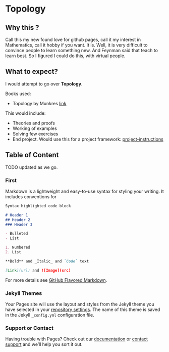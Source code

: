 # Topology

## Why this ?
Call this my new found love for github pages, call it my interest in Mathematics, call it hobby if you want.
It is.
Well, it is very difficult to convince people to learn something new. And Feynman said that teach to learn best. So I figured I could do this, with virtual people.


## What to expect?
I would attempt to go over __Topology__.

Books used:
* Topology by Munkres [link](https://amzn.to/2DDoVnY)

This would include:
* Theories and proofs
* Working of examples
* Solving few exercises
* End project. Would use this for a project framework: [project-instructions](www.math.harvard.edu/~sebv/101-fall-2018/project-instructions.pdf)

## Table of Content

TODO updated as we go.

### First

Markdown is a lightweight and easy-to-use syntax for styling your writing. It includes conventions for

```markdown
Syntax highlighted code block

# Header 1
## Header 2
### Header 3

- Bulleted
- List

1. Numbered
2. List

**Bold** and _Italic_ and `Code` text

[Link](url) and ![Image](src)
```

For more details see [GitHub Flavored Markdown](https://guides.github.com/features/mastering-markdown/).

### Jekyll Themes

Your Pages site will use the layout and styles from the Jekyll theme you have selected in your [repository settings](https://github.com/karx/topology/settings). The name of this theme is saved in the Jekyll `_config.yml` configuration file.

### Support or Contact

Having trouble with Pages? Check out our [documentation](https://help.github.com/categories/github-pages-basics/) or [contact support](https://github.com/contact) and we’ll help you sort it out.
